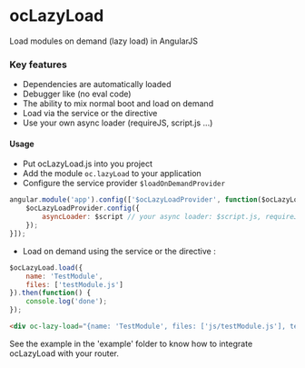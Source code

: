 ocLazyLoad
==========

Load modules on demand (lazy load) in AngularJS

### Key features
- Dependencies are automatically loaded
- Debugger like (no eval code)
- The ability to mix normal boot and load on demand
- Load via the service or the directive
- Use your own async loader (requireJS, script.js ...)

#### Usage
- Put ocLazyLoad.js into you project
- Add the module ```oc.lazyLoad``` to your application
- Configure the service provider ```$loadOnDemandProvider```

```javascript
angular.module('app').config(['$ocLazyLoadProvider', function($ocLazyLoadProvider) {
	$ocLazyLoadProvider.config({
		asyncLoader: $script // your async loader: $script.js, requireJS...
	});
}]);
```

- Load on demand using the service or the directive :

```javascript
$ocLazyLoad.load({
	name: 'TestModule',
	files: ['testModule.js']
}).then(function() {
	console.log('done');
});
```

```html
<div oc-lazy-load="{name: 'TestModule', files: ['js/testModule.js'], template: 'partials/testLazyLoad.html'}"></div>
```

See the example in the 'example' folder to know how to integrate ocLazyLoad with your router.